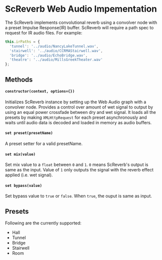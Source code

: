 # ScReverb Web Audio Impementation
The ScReverb implements convolutional reverb using a convolver node with a preset Impulse Response(IR) buffer.
ScReverb will require a path spec to request for IR audio files. For example:
```javascript
this.irPaths = {
  'tunnel': '../audio/NancyLakeTunnel.wav',
  'stairwell': '../audio/CCRMAStairwell.wav',
  'bridge': '../audio/EchoBridge.wav',
  'theatre': '../audio/MillsGreekTheater.wav'
};
```

## Methods
#### `constructor(context, options={})`
Initializes ScReverb instance by setting up the Web Audio graph with a convolver node. Provides a control over amount of wet signal to output by using an equal power crossfade between dry and wet signal. It loads all the presets by making 
`XMLHttpRequest` for each preset asynchronously and waits until audio data is decoded and loaded in memory as audio buffers.

#### `set preset(presetName)`
A preset setter for a valid presetName.

#### `set mix(value)`
Set mix value to a `float` between `0` and `1`. `0` means ScReverb's output is same as the input. Value of `1` only outputs the signal with the reverb effect applied (i.e. wet signal).

#### `set bypass(value)`
Set bypass value to `true` or `false`. When `true`, the ouput is same as input. 



## Presets 
Following are the currently supported:
* Hall
* Tunnel
* Bridge
* Stairwell
* Room
